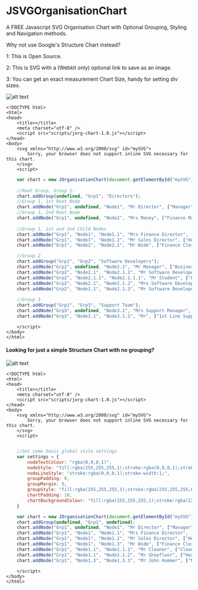 # JSVGOrganisationChart
A FREE Javascript SVG Organisation Chart with Optional Grouping, Styling and Navigation methods.

Why not use Google's Structure Chart instead? 

1: This is Open Source.

2: This is SVG with a (Webkit only) optional link to save as an image.

3: You can get an exact measurement Chart Size, handy for setting div sizes.

![alt text](https://github.com/thobbsinteractive/JOrganisationChart/blob/master/basicSVGChartExample.png "Basic Example")

```
<!DOCTYPE html>
<html>
<head>
    <title></title>
	<meta charset="utf-8" />
    <script src="scripts/jorg-chart-1.0.js"></script>
</head>
<body>
    <svg xmlns="http://www.w3.org/2000/svg" id="mySVG">
        Sorry, your browser does not support inline SVG necessary for this chart.
    </svg>
    <script>
```
```javascript
    var chart = new JOrganisationChart(document.getElementById("mySVG"));
    
    //Root Group, Group 1:
    chart.addGroup(undefined, "Grp1", "Directors");
    //Group 1, 1st Root Node 
    chart.addNode("Grp1", undefined, "Node1", "Mr Director", ["Manager", "Runs Everything"]);
    //Group 1, 2nd Root Node 
    chart.addNode("Grp1", undefined, "Node2", "Mrs Money", ["Finance Manager", "Pays for Everything"]);
    
    //Group 1, 1st and 2nd Child Nodes
    chart.addNode("Grp1", "Node1", "Node1.1", "Mrs Finance Director", ["Accountant", "Pays for somethings"]);
    chart.addNode("Grp1", "Node1", "Node1.2", "Mr Sales Director", ["Head of Sales", "Sells Everything"]);
    chart.addNode("Grp1", "Node2", "Node2.1", "Mr Wide", ["Finance Clerk Who has a really long Job Title", "Plays with numbers"]);

    //Group 2
    chart.addGroup("Grp1", "Grp2", "Software Developers");
    chart.addNode("Grp2", undefined, "Node2.1", "Mr Manager", ["Business Manager", "Orders Lackies"]);
    chart.addNode("Grp2", "Node2.1", "Node2.1.1", "Mr Software Developer 1", ["Software Developer", "Makes Bugs", "Cleans Office"]);
    chart.addNode("Grp2", "Node2.1.1", "Node2.1.1.1", "Mr Student", ["Placement Dude", "Tests"]);
    chart.addNode("Grp2", "Node2.1", "Node2.1.2", "Mrs Software Developer 2", ["Software Developer", "Makes Codes"]);
    chart.addNode("Grp2", "Node2.1", "Node2.1.3", "Mr Software Developer 3", ["Software Developer", "Turns Water into Wine"]);
    
    //Group 3
    chart.addGroup("Grp1", "Grp3", "Support Team");
    chart.addNode("Grp3", undefined, "Node3.1", "Mrs Support Manager", ["Business Manager", "Orders Lackies"]);
    chart.addNode("Grp3", "Node3.1", "Node3.1.1", "Mr", ["1st Line Support", "Phone Jocky"]);
```
```
    </script>
</body>
</html>
```

#### Looking for just a simple Structure Chart with no grouping? ####

![alt text](https://github.com/thobbsinteractive/JOrganisationChart/blob/master/simpleSVGChartExample.png "Simple Structure Chart")

```
<!DOCTYPE html>
<html>
<head>
    <title></title>
	<meta charset="utf-8" />
    <script src="scripts/jorg-chart-1.0.js"></script>
</head>
<body>
    <svg xmlns="http://www.w3.org/2000/svg" id="mySVG">
        Sorry, your browser does not support inline SVG necessary for this chart.
    </svg>
    <script>
```
```javascript

	//Set some basic global style settings 
    var settings = {
        nodeTextColour: "rgba(0,0,0,1)",
        nodeStyle: "fill:rgba(255,255,255,1);stroke:rgba(0,0,0,1);stroke-width:1;",
        nodeLineStyle: "stroke:rgba(0,0,0,1);stroke-width:1;",
        groupPadding: 0,
        groupMargin: 0,
        groupStyle: "fill:rgba(255,255,255,1);stroke:rgba(255,255,255,0);stroke-width:0;",
        chartPadding: 10,
        chartBackgroundColour: "fill:rgba(255,255,255,1);stroke:rgba(220,220,220,1);stroke-width:0;"
    }

    var chart = new JOrganisationChart(document.getElementById("mySVG"), undefined, settings);
    chart.addGroup(undefined, "Grp1", undefined);
    chart.addNode("Grp1", undefined, "Node1", "Mr Director", ["Manager", "Runs Everything"]);
    chart.addNode("Grp1", "Node1", "Node1.1", "Mrs Finance Director", ["Accountant", "Pays for somethings"]);
    chart.addNode("Grp1", "Node1", "Node1.2", "Mr Sales Director", ["Head of Sales", "Sells Everything"]);
    chart.addNode("Grp1", "Node1", "Node1.3", "Mr Wide", ["Finance Clerk Who has a really long Job Title", "Plays with numbers"]);
    chart.addNode("Grp1", "Node1.1", "Node1.1.1", "Mr Cleaner", ["Cleaner", "Cleans"]);
    chart.addNode("Grp1", "Node1.1", "Node1.1.2", "Mr Shopfloor", ["Head of Sales", "Sells Everything"]);
    chart.addNode("Grp1", "Node1.3", "Node1.3.1", "Mr John Hummer", ["Muscian", "Sound Track to the 80s"]);
```
```
    </script>
</body>
</html>
```
